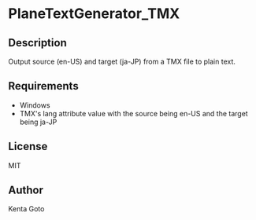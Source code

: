 # PlaneTextGenerator_TMX

## Description  
Output source (en-US) and target (ja-JP) from a TMX file to plain text.  

## Requirements  
- Windows
- TMX's lang attribute value with the source being en-US and the target being ja-JP

## License
MIT

## Author  
Kenta Goto
